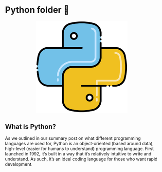<h1>Python folder 🐍</h1>

<center>
<img src="assets/python.png" width="60%">
</center>

## What is Python?
As we outlined in our summary post on what different programming languages are used for, Python is an object-oriented (based around data), high-level (easier for humans to understand) programming language. First launched in 1992, it’s built in a way that it’s relatively intuitive to write and understand. As such, it’s an ideal coding language for those who want rapid development. 